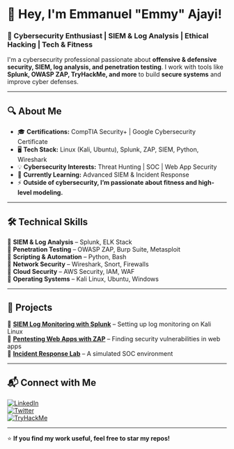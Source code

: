 # 👋 Hey, I'm Emmanuel "Emmy" Ajayi!  

### 🚀 Cybersecurity Enthusiast | SIEM & Log Analysis | Ethical Hacking | Tech & Fitness  

I'm a cybersecurity professional passionate about **offensive & defensive security, SIEM, log analysis, and penetration testing**. I work with tools like **Splunk, OWASP ZAP, TryHackMe, and more** to build **secure systems** and improve cyber defenses.  

---

## 🔍 **About Me**
- 🎓 **Certifications:** CompTIA Security+ | Google Cybersecurity Certificate  
- 🖥️ **Tech Stack:** Linux (Kali, Ubuntu), Splunk, ZAP, SIEM, Python, Wireshark  
- 💡 **Cybersecurity Interests:** Threat Hunting | SOC | Web App Security  
- 📖 **Currently Learning:** Advanced SIEM & Incident Response  
- ⚡ **Outside of cybersecurity, I’m passionate about fitness and high-level modeling.**  

---

## 🛠️ **Technical Skills**
🔹 **SIEM & Log Analysis** – Splunk, ELK Stack  
🔹 **Penetration Testing** – OWASP ZAP, Burp Suite, Metasploit  
🔹 **Scripting & Automation** – Python, Bash  
🔹 **Network Security** – Wireshark, Snort, Firewalls  
🔹 **Cloud Security** – AWS Security, IAM, WAF  
🔹 **Operating Systems** – Kali Linux, Ubuntu, Windows  

---

## 🚀 **Projects**
📌 **[SIEM Log Monitoring with Splunk](https://github.com/Emmy241/EmmySec/blob/main/SIEM_Splunk_project.md)** – Setting up log monitoring on Kali Linux  
📌 **[Pentesting Web Apps with ZAP](https://github.com/EmmySec/pentest-zap)** – Finding security vulnerabilities in web apps  
📌 **[Incident Response Lab](https://github.com/EmmySec/incident-response-lab)** – A simulated SOC environment  

---

## 📬 **Connect with Me**
[![LinkedIn](https://img.shields.io/badge/-LinkedIn-0077B5?style=for-the-badge&logo=linkedin&logoColor=white)](https://www.linkedin.com/in/emmanuelajayi)  
[![Twitter](https://img.shields.io/badge/-Twitter-1DA1F2?style=for-the-badge&logo=twitter&logoColor=white)](https://twitter.com/yourhandle)  
[![TryHackMe](https://img.shields.io/badge/-TryHackMe-red?style=for-the-badge&logo=tryhackme&logoColor=white)](https://tryhackme.com/p/EmmySec)  

---

⭐ **If you find my work useful, feel free to star my repos!**  

